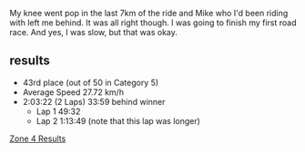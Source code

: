 My knee went pop in the last 7km of the ride and Mike who I'd been riding with left me behind. It was all right though. I was going to finish my first road race. And yes, I was slow, but that was okay. 

## results
* 43rd place (out of 50 in Category 5)
* Average Speed 27.72 km/h
* 2:03:22 (2 Laps) 33:59 behind winner
	* Lap 1 49:32
	* Lap 2 1:13:49 (note that this lap was longer)

[Zone 4 Results](https://zone4.ca/race/2022-05-07/b8ae91b0/results/)